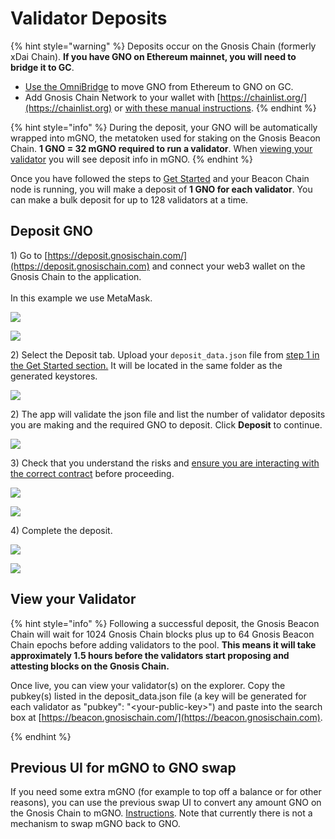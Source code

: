 # Validator Deposits

{% hint style="warning" %}
Deposits occur on the Gnosis Chain (formerly xDai Chain). **If you have GNO on Ethereum mainnet, you will need to bridge it to GC**.&#x20;

* [Use the OmniBridge](https://omni.xdaichain.com/bridge) to move GNO from Ethereum to GNO on GC.&#x20;
* Add Gnosis Chain Network to your wallet with [https://chainlist.org/](https://chainlist.org) or [with these manual instructions](https://www.xdaichain.com/for-users/wallets/metamask/metamask-setup).
{% endhint %}

{% hint style="info" %}
During the deposit, your GNO will be automatically wrapped into mGNO, the metatoken used for staking on the Gnosis Beacon Chain. **1 GNO = 32 mGNO required to run a validator**.  When [viewing your validator](./#view-your-validator) you will see deposit info in mGNO.
{% endhint %}

Once you have followed the steps to [Get Started](../get-started-node-setup/) and your Beacon Chain node is running, you will make a deposit of **1 GNO for each validator**. You can make a bulk deposit for up to 128 validators at a time.

## Deposit GNO

1\) Go to [https://deposit.gnosischain.com/](https://deposit.gnosischain.com) and connect your web3 wallet on the Gnosis Chain to the application. \
\
In this example we use MetaMask.

![](<../../.gitbook/assets/UI-1 (1).png>)

![](<../../.gitbook/assets/UI-2 (1).png>)

2\) Select the Deposit tab. Upload your `deposit_data.json` file from [step 1 in the Get Started section.](../get-started-node-setup/#step-1-generate-validator-account-s-and-deposit-data) It will be located in the same folder as the generated keystores.

![](../../.gitbook/assets/upload-info1.png)

2\) The app will validate the json file and list the number of validator deposits you are making and the required GNO to deposit. Click **Deposit** to continue.

![](../../.gitbook/assets/deposit-2.png)

3\) Check that you understand the risks and [ensure you are interacting with the correct contract](safety-instructions-for-the-deposit-via-deposit-app.md) before proceeding.

![](../../.gitbook/assets/deposit-3.png)

![](../../.gitbook/assets/deposit-4.png)

4\) Complete the deposit.&#x20;

![](../../.gitbook/assets/confirm.png)

![](../../.gitbook/assets/dep-made.png)

## View your Validator

{% hint style="info" %}
Following a successful deposit, the Gnosis Beacon Chain will wait for 1024 Gnosis Chain blocks plus up to 64 Gnosis Beacon Chain epochs before adding validators to the pool. **This means it will take approximately 1.5 hours before the validators start proposing and attesting blocks on the Gnosis Chain.**

Once live, you can view your validator(s) on the explorer. Copy the pubkey(s)  listed in the deposit\_data.json file (a key will be generated for each validator as "pubkey": "\<your-public-key>") and paste into the search box at [https://beacon.gnosischain.com/](https://beacon.gnosischain.com).


{% endhint %}

## Previous UI for mGNO to GNO swap

If you need some extra mGNO (for example to top off a balance or for other reasons), you can use the previous swap UI to convert any amount GNO on the Gnosis Chain to mGNO. [Instructions](convert-mgno-to-gno.md). Note that currently there is not a mechanism to swap mGNO back to GNO.&#x20;
